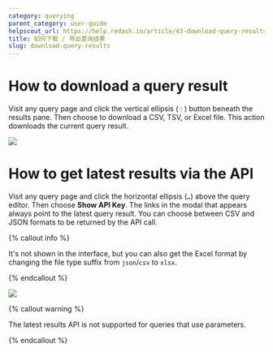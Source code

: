 ```yaml
---
category: querying
parent_category: user-guide
helpscout_url: https://help.redash.io/article/43-download-query-results
title: 如何下载 / 导出查询结果
slug: download-query-results
---
```


# How to download a query result

Visit any query page and click the vertical ellipsis (`⋮`) button beneath the results pane. Then choose to download a CSV, TSV, or Excel file. This action downloads the current query result.

<img src="/assets/images/docs/gitbook/download-dataset.png">

# How to get latest results via the API

Visit any query page and click the horizontal ellipsis (`…`) above the query editor. Then choose **Show API Key**. The links in the modal that appears always point to the latest query result. You can choose between CSV and JSON formats to be returned by the API call.

{% callout info %}

It's not shown in the interface, but you can also get the Excel format by changing the file type suffix from `json`/`csv` to `xlsx`.

{% endcallout %}

<img src="/assets/images/docs/gitbook/show-api-key.png">

{% callout warning %}

The latest results API is not supported for queries that use parameters.

{% endcallout %}



